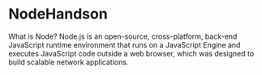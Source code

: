 # NodeHandson

What is Node?
Node.js is an open-source, cross-platform, back-end JavaScript runtime environment that runs on a JavaScript Engine 
and executes JavaScript code outside a web browser, which was designed to build scalable network applications.

